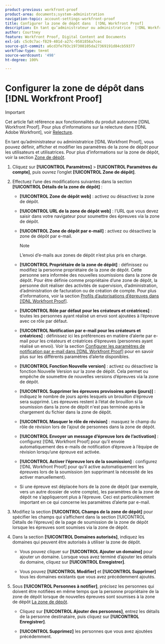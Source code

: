 ```yaml
---
product-previous: workfront-proof
product-area: documents;system-administration
navigation-topic: account-settings-workfront-proof
title: Configurer la zone de dépôt dans  [!DNL Workfront Proof]
description: En tant qu’administrateur ou administratrice  [!DNL Workfront Proof] , vous pouvez définir, afficher et modifier les paramètres de la zone de dépôt des utilisateurs et utilisatrices. Pour plus d’informations sur la zone de dépôt, voir la section Zone de dépôt.
author: Courtney
feature: Workfront Proof, Digital Content and Documents
exl-id: c5c0c7ac-f829-401d-a27c-9581856a7cec
source-git-commit: a6cd3fe793c197308105da27369191d84cb59377
workflow-type: tm+mt
source-wordcount: '498'
ht-degree: 100%

---
```


# Configurer la zone de dépôt dans [!DNL Workfront Proof]

>[!IMPORTANT]
>
>Cet article fait référence aux fonctionnalités du produit autonome [!DNL Workfront Proof]. Pour plus d’informations sur la relecture dans [!DNL Adobe Workfront], voir [Relecture](../../../review-and-approve-work/proofing/proofing.md).

En tant qu’administrateur ou administratrice [!DNL Workfront Proof], vous pouvez définir, afficher et modifier les paramètres de la zone de dépôt pour les utilisateurs et utilisatrices. Pour plus d’informations sur la zone de dépôt, voir la section [Zone de dépôt](../../../workfront-proof/wp-work-proofsfiles/create-proofs-and-files/dropzone.md).

1. Cliquez sur **[!UICONTROL Paramètres]** > **[!UICONTROL Paramètres du compte]**, puis ouvrez l’onglet **[!UICONTROL Zone de dépôt]**.

1. Effectuez l’une des modifications suivantes dans la section **[!UICONTROL Détails de la zone de dépôt]** :

   * **[!UICONTROL Zone de dépôt web]** : activez ou désactivez la zone de dépôt.
   * **[!UICONTROL URL de la zone de dépôt web]** : l’URL que vous devez saisir dans votre navigateur pour soumettre des épreuves via la zone de dépôt.
   * **[!UICONTROL Zone de dépôt par e-mail]** : activez ou désactivez la zone de dépôt par e-mail.

     >[!NOTE]
     >
     >L’envoi d’e-mails aux zones de dépôt n’est plus pris en charge.

   * **[!UICONTROL Propriétaire de la zone de dépôt]** : définissez ou modifiez la personne propriétaire de la zone de dépôt. Cette personne sera informée des nouvelles soumissions dans la zone de dépôt. Pour être définie comme propriétaire d’une zone de dépôt, la personne doit réaliser des activités de supervision, d’administration, d’administration de facturation ou de création de compte. Pour plus d’informations, voir la section [Profils d’autorisations d’épreuves dans  [!DNL Workfront Proof]](../../../workfront-proof/wp-acct-admin/account-settings/proof-perm-profiles-in-wp.md).

   * **[!UICONTROL Rôle par défaut pour les créateurs et créatrices]** : toutes les personnes ayant réalisé un envoi sont ajoutées à l’épreuve avec ce rôle par défaut.
   * **[!UICONTROL Notification par e-mail pour les créateurs et créatrices]** : définissez ici les préférences en matière d’alerte par e-mail pour les créateurs et créatrices d’épreuves (personnes ayant réalisé un envoi). Voir la section [Configurer les paramètres de notification par e-mail dans  [!DNL Workfront Proof]](../../../workfront-proof/wp-emailsntfctns/email-alerts/config-email-notification-settings-wp.md) pour en savoir plus sur les différents paramètres d’alerte disponibles.

   * **[!UICONTROL Fonction Nouvelle version]** : activez ou désactivez la fonction Nouvelle Version sur la zone de dépôt. Cela permet ou empêche de soumettre de nouvelles versions d’épreuves via la zone de dépôt.
   * **[!UICONTROL Supprimer les épreuves provisoires après (jours)]** : indiquez le nombre de jours après lesquels un brouillon d’épreuve sera supprimé. Les épreuves restent à l’état de brouillon si la soumission dans la zone de dépôt n&#39;est pas terminée après le chargement du fichier dans la zone de dépôt.
   * **[!UICONTROL Masquer le rôle de révision]** : masquez le champ du rôle de révision lors de l’ajout de personnes dans la zone de dépôt.
   * **[!UICONTROL Envoyer un message d’épreuve lors de l’activation]** : configurez [!DNL Workfront Proof] pour qu’il envoie automatiquement des e-mails de notification d’épreuve à l’équipe de révision lorsqu’une épreuve est activée.
   * **[!UICONTROL Activer l’épreuve lors de la soumission]** : configurez [!DNL Workfront Proof] pour qu’il active automatiquement les épreuves lors de la soumission (en supprimant la nécessité de les activer manuellement).

   * Si une épreuve est déplacée hors de la zone de dépôt (par exemple, vers un autre dossier de votre compte), les paramètres de la zone de dépôt ne s’appliqueront plus à l’épreuve. Ceci est particulièrement important en ce qui concerne les paramètres d’alerte par e-mail.

1. Modifiez la section **[!UICONTROL Champs de la zone de dépôt]** pour spécifier les champs qui s’affichent dans la section [!UICONTROL Détails de l’épreuve] de la page de soumission de la zone de dépôt lorsque les épreuves sont soumises via la zone de dépôt.
1. Dans la section **[!UICONTROL Domaines autorisés]**, indiquez les domaines qui peuvent être autorisés à utiliser la zone de dépôt.

   * Vous pouvez cliquer sur **[!UICONTROL Ajouter un domaine]** pour ajouter un domaine. Lorsque vous avez terminé d’ajouter les détails du domaine, cliquez sur **[!UICONTROL Enregistrer]**.

   * Vous pouvez **[!UICONTROL Modifier]** et **[!UICONTROL Supprimer]** tous les domaines existants que vous avez précédemment ajoutés.

1. Sous **[!UICONTROL Personnes à notifier]**, précisez les personnes qui doivent être notifiées en même temps que la personne propriétaire de la zone de dépôt lorsque de nouvelles épreuves sont soumises à la zone de dépôt [La zone de dépôt](../../../workfront-proof/wp-work-proofsfiles/create-proofs-and-files/dropzone.md).

   * Cliquez sur **[!UICONTROL Ajouter des personnes]**, entrez les détails de la personne destinataire, puis cliquez sur **[!UICONTROL Enregistrer]**.

   * **[!UICONTROL Supprimez]** les personnes que vous avez ajoutées précédemment.
